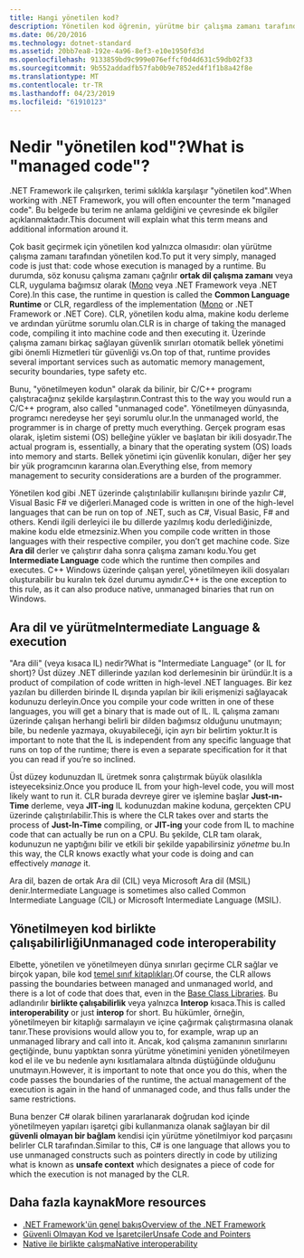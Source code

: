 ```yaml
---
title: Hangi yönetilen kod?
description: Yönetilen kod öğrenin, yürütme bir çalışma zamanı tarafından ortak dil çalışma zamanı (CLR) yönetilen koddur.
ms.date: 06/20/2016
ms.technology: dotnet-standard
ms.assetid: 20bb7ea8-192e-4a96-8ef3-e10e1950fd3d
ms.openlocfilehash: 9133859bd9c999e076effcf0d4d631c59db02f33
ms.sourcegitcommit: 9b552addadfb57fab0b9e7852ed4f1f1b8a42f8e
ms.translationtype: MT
ms.contentlocale: tr-TR
ms.lasthandoff: 04/23/2019
ms.locfileid: "61910123"
---
```

# <a name="what-is-managed-code"></a><span data-ttu-id="771f3-103">Nedir "yönetilen kod"?</span><span class="sxs-lookup"><span data-stu-id="771f3-103">What is "managed code"?</span></span>

<span data-ttu-id="771f3-104">.NET Framework ile çalışırken, terimi sıklıkla karşılaşır "yönetilen kod".</span><span class="sxs-lookup"><span data-stu-id="771f3-104">When working with .NET Framework, you will often encounter the term "managed code".</span></span> <span data-ttu-id="771f3-105">Bu belgede bu terim ne anlama geldiğini ve çevresinde ek bilgiler açıklanmaktadır.</span><span class="sxs-lookup"><span data-stu-id="771f3-105">This document will explain what this term means and additional information around it.</span></span>

<span data-ttu-id="771f3-106">Çok basit geçirmek için yönetilen kod yalnızca olmasıdır: olan yürütme çalışma zamanı tarafından yönetilen kod.</span><span class="sxs-lookup"><span data-stu-id="771f3-106">To put it very simply, managed code is just that: code whose execution is managed by a runtime.</span></span> <span data-ttu-id="771f3-107">Bu durumda, söz konusu çalışma zamanı çağrılır **ortak dil çalışma zamanı** veya CLR, uygulama bağımsız olarak ([Mono](https://www.mono-project.com/) veya .NET Framework veya .NET Core).</span><span class="sxs-lookup"><span data-stu-id="771f3-107">In this case, the runtime in question is called the **Common Language Runtime** or CLR, regardless of the implementation ([Mono](https://www.mono-project.com/) or .NET Framework or .NET Core).</span></span> <span data-ttu-id="771f3-108">CLR, yönetilen kodu alma, makine kodu derleme ve ardından yürütme sorumlu olan.</span><span class="sxs-lookup"><span data-stu-id="771f3-108">CLR is in charge of taking the managed code, compiling it into machine code and then executing it.</span></span> <span data-ttu-id="771f3-109">Üzerinde çalışma zamanı birkaç sağlayan güvenlik sınırları otomatik bellek yönetimi gibi önemli Hizmetleri tür güvenliği vs.</span><span class="sxs-lookup"><span data-stu-id="771f3-109">On top of that, runtime provides several important services such as automatic memory management, security boundaries, type safety etc.</span></span>

<span data-ttu-id="771f3-110">Bunu, "yönetilmeyen kodun" olarak da bilinir, bir C/C++ programı çalıştıracağınız şekilde karşılaştırın.</span><span class="sxs-lookup"><span data-stu-id="771f3-110">Contrast this to the way you would run a C/C++ program, also called "unmanaged code".</span></span> <span data-ttu-id="771f3-111">Yönetilmeyen dünyasında, programcı neredeyse her şeyi sorumlu olur.</span><span class="sxs-lookup"><span data-stu-id="771f3-111">In the unmanaged world, the programmer is in charge of pretty much everything.</span></span> <span data-ttu-id="771f3-112">Gerçek program esas olarak, işletim sistemi (OS) belleğine yükler ve başlatan bir ikili dosyadır.</span><span class="sxs-lookup"><span data-stu-id="771f3-112">The actual program is, essentially, a binary that the operating system (OS) loads into memory and starts.</span></span> <span data-ttu-id="771f3-113">Bellek yönetimi için güvenlik konuları, diğer her şey bir yük programcının kararına olan.</span><span class="sxs-lookup"><span data-stu-id="771f3-113">Everything else, from memory management to security considerations are a burden of the programmer.</span></span>

<span data-ttu-id="771f3-114">Yönetilen kod gibi .NET üzerinde çalıştırılabilir kullanışını birinde yazılır C#, Visual Basic F# ve diğerleri.</span><span class="sxs-lookup"><span data-stu-id="771f3-114">Managed code is written in one of the high-level languages that can be run on top of .NET, such as C#, Visual Basic, F# and others.</span></span> <span data-ttu-id="771f3-115">Kendi ilgili derleyici ile bu dillerde yazılmış kodu derlediğinizde, makine kodu elde etmezsiniz.</span><span class="sxs-lookup"><span data-stu-id="771f3-115">When you compile code written in those languages with their respective compiler, you don’t get machine code.</span></span> <span data-ttu-id="771f3-116">Size **Ara dil** derler ve çalıştırır daha sonra çalışma zamanı kodu.</span><span class="sxs-lookup"><span data-stu-id="771f3-116">You get **Intermediate Language** code which the runtime then compiles and executes.</span></span> <span data-ttu-id="771f3-117">C++ Windows üzerinde çalışan yerel, yönetilmeyen ikili dosyaları oluşturabilir bu kuralın tek özel durumu aynıdır.</span><span class="sxs-lookup"><span data-stu-id="771f3-117">C++ is the one exception to this rule, as it can also produce native, unmanaged binaries that run on Windows.</span></span>

## <a name="intermediate-language--execution"></a><span data-ttu-id="771f3-118">Ara dil ve yürütme</span><span class="sxs-lookup"><span data-stu-id="771f3-118">Intermediate Language & execution</span></span>

<span data-ttu-id="771f3-119">"Ara dili" (veya kısaca IL) nedir?</span><span class="sxs-lookup"><span data-stu-id="771f3-119">What is "Intermediate Language" (or IL for short)?</span></span> <span data-ttu-id="771f3-120">Üst düzey .NET dillerinde yazılan kod derlemesinin bir üründür.</span><span class="sxs-lookup"><span data-stu-id="771f3-120">It is a product of compilation of code written in high-level .NET languages.</span></span> <span data-ttu-id="771f3-121">Bir kez yazılan bu dillerden birinde IL dışında yapılan bir ikili erişmenizi sağlayacak kodunuzu derleyin.</span><span class="sxs-lookup"><span data-stu-id="771f3-121">Once you compile your code written in one of these languages, you will get a binary that is made out of IL.</span></span> <span data-ttu-id="771f3-122">IL çalışma zamanı üzerinde çalışan herhangi belirli bir dilden bağımsız olduğunu unutmayın; bile, bu nedenle yazmaya, okuyabileceği, için ayrı bir belirtim yoktur.</span><span class="sxs-lookup"><span data-stu-id="771f3-122">It is important to note that the IL is independent from any specific language that runs on top of the runtime; there is even a separate specification for it that you can read if you’re so inclined.</span></span>

<span data-ttu-id="771f3-123">Üst düzey kodunuzdan IL üretmek sonra çalıştırmak büyük olasılıkla isteyeceksiniz.</span><span class="sxs-lookup"><span data-stu-id="771f3-123">Once you produce IL from your high-level code, you will most likely want to run it.</span></span> <span data-ttu-id="771f3-124">CLR burada devreye girer ve işlemine başlar **Just-ın-Time** derleme, veya **JIT-ing** IL kodunuzdan makine koduna, gerçekten CPU üzerinde çalıştırılabilir.</span><span class="sxs-lookup"><span data-stu-id="771f3-124">This is where the CLR takes over and starts the process of **Just-In-Time** compiling, or **JIT-ing** your code from IL to machine code that can actually be run on a CPU.</span></span> <span data-ttu-id="771f3-125">Bu şekilde, CLR tam olarak, kodunuzun ne yaptığını bilir ve etkili bir şekilde yapabilirsiniz _yönetme_ bu.</span><span class="sxs-lookup"><span data-stu-id="771f3-125">In this way, the CLR knows exactly what your code is doing and can effectively _manage_ it.</span></span>

<span data-ttu-id="771f3-126">Ara dil, bazen de ortak Ara dil (CIL) veya Microsoft Ara dil (MSIL) denir.</span><span class="sxs-lookup"><span data-stu-id="771f3-126">Intermediate Language is sometimes also called Common Intermediate Language (CIL) or Microsoft Intermediate Language (MSIL).</span></span>

## <a name="unmanaged-code-interoperability"></a><span data-ttu-id="771f3-127">Yönetilmeyen kod birlikte çalışabilirliği</span><span class="sxs-lookup"><span data-stu-id="771f3-127">Unmanaged code interoperability</span></span>

<span data-ttu-id="771f3-128">Elbette, yönetilen ve yönetilmeyen dünya sınırları geçirme CLR sağlar ve birçok yapan, bile kod [temel sınıf kitaplıkları](framework-libraries.md).</span><span class="sxs-lookup"><span data-stu-id="771f3-128">Of course, the CLR allows passing the boundaries between managed and unmanaged world, and there is a lot of code that does that, even in the [Base Class Libraries](framework-libraries.md).</span></span> <span data-ttu-id="771f3-129">Bu adlandırılır **birlikte çalışabilirlik** veya yalnızca **Interop** kısaca.</span><span class="sxs-lookup"><span data-stu-id="771f3-129">This is called **interoperability** or just **interop** for short.</span></span> <span data-ttu-id="771f3-130">Bu hükümler, örneğin, yönetilmeyen bir kitaplığı sarmalayın ve içine çağırmak çalıştırmasına olanak tanır.</span><span class="sxs-lookup"><span data-stu-id="771f3-130">These provisions would allow you to, for example, wrap up an unmanaged library and call into it.</span></span> <span data-ttu-id="771f3-131">Ancak, kod çalışma zamanının sınırlarını geçtiğinde, bunu yaptıktan sonra yürütme yönetimini yeniden yönetilmeyen kod el ile ve bu nedenle aynı kısıtlamalara altında düştüğünde olduğunu unutmayın.</span><span class="sxs-lookup"><span data-stu-id="771f3-131">However, it is important to note that once you do this, when the code passes the boundaries of the runtime, the actual management of the execution is again in the hand of unmanaged code, and thus falls under the same restrictions.</span></span>

<span data-ttu-id="771f3-132">Buna benzer C# olarak bilinen yararlanarak doğrudan kod içinde yönetilmeyen yapıları işaretçi gibi kullanmanıza olanak sağlayan bir dil **güvenli olmayan bir bağlam** kendisi için yürütme yönetilmiyor kod parçasını belirler CLR tarafından.</span><span class="sxs-lookup"><span data-stu-id="771f3-132">Similar to this, C# is one language that allows you to use unmanaged constructs such as pointers directly in code by utilizing what is known as **unsafe context** which designates a piece of code for which the execution is not managed by the CLR.</span></span>

## <a name="more-resources"></a><span data-ttu-id="771f3-133">Daha fazla kaynak</span><span class="sxs-lookup"><span data-stu-id="771f3-133">More resources</span></span>

* [<span data-ttu-id="771f3-134">.NET Framework'ün genel bakış</span><span class="sxs-lookup"><span data-stu-id="771f3-134">Overview of the .NET Framework</span></span>](../framework/get-started/overview.md)
* [<span data-ttu-id="771f3-135">Güvenli Olmayan Kod ve İşaretçiler</span><span class="sxs-lookup"><span data-stu-id="771f3-135">Unsafe Code and Pointers</span></span>](../../docs/csharp/programming-guide/unsafe-code-pointers/index.md)
* [<span data-ttu-id="771f3-136">Native ile birlikte çalışma</span><span class="sxs-lookup"><span data-stu-id="771f3-136">Native interoperability</span></span>](./native-interop/index.md)
